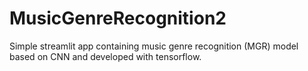 # MusicGenreRecognition2
Simple streamlit app containing music genre recognition (MGR) model based on CNN and developed with tensorflow.
